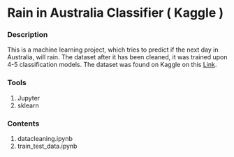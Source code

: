 # Rain in Australia Classifier ( Kaggle )

### Description
This is a machine learning project, which tries to predict if the next day in Australia, will rain. The dataset after it has been cleaned, it was trained upon 4-5 classification models. The dataset was found on Kaggle on this [Link](https://www.kaggle.com/jsphyg/weather-dataset-rattle-package). 

### Tools
1. Jupyter
2. sklearn

### Contents
1. datacleaning.ipynb
2. train_test_data.ipynb
